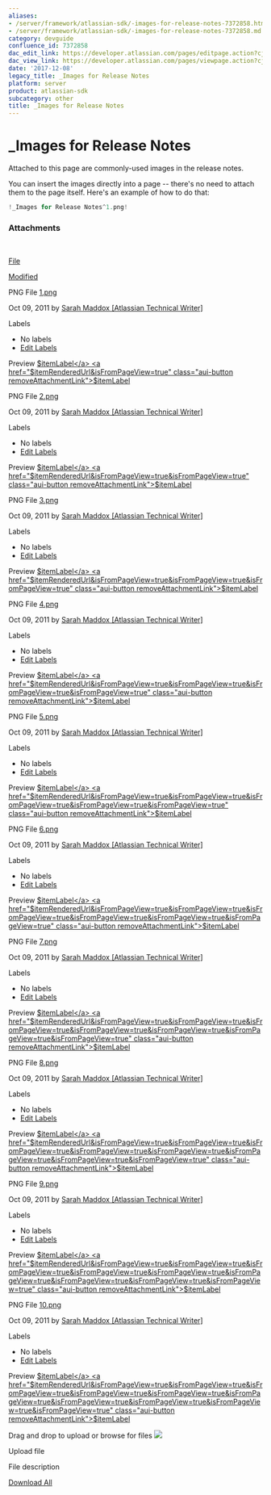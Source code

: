 ```yaml
---
aliases:
- /server/framework/atlassian-sdk/-images-for-release-notes-7372858.html
- /server/framework/atlassian-sdk/-images-for-release-notes-7372858.md
category: devguide
confluence_id: 7372858
dac_edit_link: https://developer.atlassian.com/pages/editpage.action?cjm=wozere&pageId=7372858
dac_view_link: https://developer.atlassian.com/pages/viewpage.action?cjm=wozere&pageId=7372858
date: '2017-12-08'
legacy_title: _Images for Release Notes
platform: server
product: atlassian-sdk
subcategory: other
title: _Images for Release Notes
---
```

# \_Images for Release Notes

Attached to this page are commonly-used images in the release notes.

You can insert the images directly into a page -- there's no need to attach them to the page itself. Here's an example of how to do that:

``` javascript
!_Images for Release Notes^1.png!
```

### Attachments

 

[File](https://developer.atlassian.com/display/DOCS/_Images+for+Release+Notes?sortBy=name&sortOrder=ascending)

[Modified](https://developer.atlassian.com/display/DOCS/_Images+for+Release+Notes?sortBy=date&sortOrder=descending)

PNG File <a href="/download/attachments/7372858/1.png?api=v2" class="filename" title="Download">1.png</a>

Oct 09, 2011 by <a href="%20%20%20%20/display/~smaddox%0A" class="fn url confluence-userlink">Sarah Maddox [Atlassian Technical Writer]</a>

Labels

-   No labels
-   <a href="#edit-labels" class="show-labels-editor" title="Edit Labels">Edit Labels</a>

<span class="aui-button previewAttachmentLink">Preview</span> <a href="$itemRenderedUrl&amp;isFromPageView=true" class="editAttachmentLink aui-button">$itemLabel</a> <a href="$itemRenderedUrl&amp;isFromPageView=true" class="aui-button removeAttachmentLink">$itemLabel</a>

PNG File <a href="/download/attachments/7372858/2.png?api=v2" class="filename" title="Download">2.png</a>

Oct 09, 2011 by <a href="%20%20%20%20/display/~smaddox%0A" class="fn url confluence-userlink">Sarah Maddox [Atlassian Technical Writer]</a>

Labels

-   No labels
-   <a href="#edit-labels" class="show-labels-editor" title="Edit Labels">Edit Labels</a>

<span class="aui-button previewAttachmentLink">Preview</span> <a href="$itemRenderedUrl&amp;isFromPageView=true&amp;isFromPageView=true" class="editAttachmentLink aui-button">$itemLabel</a> <a href="$itemRenderedUrl&amp;isFromPageView=true&amp;isFromPageView=true" class="aui-button removeAttachmentLink">$itemLabel</a>

PNG File <a href="/download/attachments/7372858/3.png?api=v2" class="filename" title="Download">3.png</a>

Oct 09, 2011 by <a href="%20%20%20%20/display/~smaddox%0A" class="fn url confluence-userlink">Sarah Maddox [Atlassian Technical Writer]</a>

Labels

-   No labels
-   <a href="#edit-labels" class="show-labels-editor" title="Edit Labels">Edit Labels</a>

<span class="aui-button previewAttachmentLink">Preview</span> <a href="$itemRenderedUrl&amp;isFromPageView=true&amp;isFromPageView=true&amp;isFromPageView=true" class="editAttachmentLink aui-button">$itemLabel</a> <a href="$itemRenderedUrl&amp;isFromPageView=true&amp;isFromPageView=true&amp;isFromPageView=true" class="aui-button removeAttachmentLink">$itemLabel</a>

PNG File <a href="/download/attachments/7372858/4.png?api=v2" class="filename" title="Download">4.png</a>

Oct 09, 2011 by <a href="%20%20%20%20/display/~smaddox%0A" class="fn url confluence-userlink">Sarah Maddox [Atlassian Technical Writer]</a>

Labels

-   No labels
-   <a href="#edit-labels" class="show-labels-editor" title="Edit Labels">Edit Labels</a>

<span class="aui-button previewAttachmentLink">Preview</span> <a href="$itemRenderedUrl&amp;isFromPageView=true&amp;isFromPageView=true&amp;isFromPageView=true&amp;isFromPageView=true" class="editAttachmentLink aui-button">$itemLabel</a> <a href="$itemRenderedUrl&amp;isFromPageView=true&amp;isFromPageView=true&amp;isFromPageView=true&amp;isFromPageView=true" class="aui-button removeAttachmentLink">$itemLabel</a>

PNG File <a href="/download/attachments/7372858/5.png?api=v2" class="filename" title="Download">5.png</a>

Oct 09, 2011 by <a href="%20%20%20%20/display/~smaddox%0A" class="fn url confluence-userlink">Sarah Maddox [Atlassian Technical Writer]</a>

Labels

-   No labels
-   <a href="#edit-labels" class="show-labels-editor" title="Edit Labels">Edit Labels</a>

<span class="aui-button previewAttachmentLink">Preview</span> <a href="$itemRenderedUrl&amp;isFromPageView=true&amp;isFromPageView=true&amp;isFromPageView=true&amp;isFromPageView=true&amp;isFromPageView=true" class="editAttachmentLink aui-button">$itemLabel</a> <a href="$itemRenderedUrl&amp;isFromPageView=true&amp;isFromPageView=true&amp;isFromPageView=true&amp;isFromPageView=true&amp;isFromPageView=true" class="aui-button removeAttachmentLink">$itemLabel</a>

PNG File <a href="/download/attachments/7372858/6.png?api=v2" class="filename" title="Download">6.png</a>

Oct 09, 2011 by <a href="%20%20%20%20/display/~smaddox%0A" class="fn url confluence-userlink">Sarah Maddox [Atlassian Technical Writer]</a>

Labels

-   No labels
-   <a href="#edit-labels" class="show-labels-editor" title="Edit Labels">Edit Labels</a>

<span class="aui-button previewAttachmentLink">Preview</span> <a href="$itemRenderedUrl&amp;isFromPageView=true&amp;isFromPageView=true&amp;isFromPageView=true&amp;isFromPageView=true&amp;isFromPageView=true&amp;isFromPageView=true" class="editAttachmentLink aui-button">$itemLabel</a> <a href="$itemRenderedUrl&amp;isFromPageView=true&amp;isFromPageView=true&amp;isFromPageView=true&amp;isFromPageView=true&amp;isFromPageView=true&amp;isFromPageView=true" class="aui-button removeAttachmentLink">$itemLabel</a>

PNG File <a href="/download/attachments/7372858/7.png?api=v2" class="filename" title="Download">7.png</a>

Oct 09, 2011 by <a href="%20%20%20%20/display/~smaddox%0A" class="fn url confluence-userlink">Sarah Maddox [Atlassian Technical Writer]</a>

Labels

-   No labels
-   <a href="#edit-labels" class="show-labels-editor" title="Edit Labels">Edit Labels</a>

<span class="aui-button previewAttachmentLink">Preview</span> <a href="$itemRenderedUrl&amp;isFromPageView=true&amp;isFromPageView=true&amp;isFromPageView=true&amp;isFromPageView=true&amp;isFromPageView=true&amp;isFromPageView=true&amp;isFromPageView=true" class="editAttachmentLink aui-button">$itemLabel</a> <a href="$itemRenderedUrl&amp;isFromPageView=true&amp;isFromPageView=true&amp;isFromPageView=true&amp;isFromPageView=true&amp;isFromPageView=true&amp;isFromPageView=true&amp;isFromPageView=true" class="aui-button removeAttachmentLink">$itemLabel</a>

PNG File <a href="/download/attachments/7372858/8.png?api=v2" class="filename" title="Download">8.png</a>

Oct 09, 2011 by <a href="%20%20%20%20/display/~smaddox%0A" class="fn url confluence-userlink">Sarah Maddox [Atlassian Technical Writer]</a>

Labels

-   No labels
-   <a href="#edit-labels" class="show-labels-editor" title="Edit Labels">Edit Labels</a>

<span class="aui-button previewAttachmentLink">Preview</span> <a href="$itemRenderedUrl&amp;isFromPageView=true&amp;isFromPageView=true&amp;isFromPageView=true&amp;isFromPageView=true&amp;isFromPageView=true&amp;isFromPageView=true&amp;isFromPageView=true&amp;isFromPageView=true" class="editAttachmentLink aui-button">$itemLabel</a> <a href="$itemRenderedUrl&amp;isFromPageView=true&amp;isFromPageView=true&amp;isFromPageView=true&amp;isFromPageView=true&amp;isFromPageView=true&amp;isFromPageView=true&amp;isFromPageView=true&amp;isFromPageView=true" class="aui-button removeAttachmentLink">$itemLabel</a>

PNG File <a href="/download/attachments/7372858/9.png?api=v2" class="filename" title="Download">9.png</a>

Oct 09, 2011 by <a href="%20%20%20%20/display/~smaddox%0A" class="fn url confluence-userlink">Sarah Maddox [Atlassian Technical Writer]</a>

Labels

-   No labels
-   <a href="#edit-labels" class="show-labels-editor" title="Edit Labels">Edit Labels</a>

<span class="aui-button previewAttachmentLink">Preview</span> <a href="$itemRenderedUrl&amp;isFromPageView=true&amp;isFromPageView=true&amp;isFromPageView=true&amp;isFromPageView=true&amp;isFromPageView=true&amp;isFromPageView=true&amp;isFromPageView=true&amp;isFromPageView=true&amp;isFromPageView=true" class="editAttachmentLink aui-button">$itemLabel</a> <a href="$itemRenderedUrl&amp;isFromPageView=true&amp;isFromPageView=true&amp;isFromPageView=true&amp;isFromPageView=true&amp;isFromPageView=true&amp;isFromPageView=true&amp;isFromPageView=true&amp;isFromPageView=true&amp;isFromPageView=true" class="aui-button removeAttachmentLink">$itemLabel</a>

PNG File <a href="/download/attachments/7372858/10.png?api=v2" class="filename" title="Download">10.png</a>

Oct 09, 2011 by <a href="%20%20%20%20/display/~smaddox%0A" class="fn url confluence-userlink">Sarah Maddox [Atlassian Technical Writer]</a>

Labels

-   No labels
-   <a href="#edit-labels" class="show-labels-editor" title="Edit Labels">Edit Labels</a>

<span class="aui-button previewAttachmentLink">Preview</span> <a href="$itemRenderedUrl&amp;isFromPageView=true&amp;isFromPageView=true&amp;isFromPageView=true&amp;isFromPageView=true&amp;isFromPageView=true&amp;isFromPageView=true&amp;isFromPageView=true&amp;isFromPageView=true&amp;isFromPageView=true&amp;isFromPageView=true" class="editAttachmentLink aui-button">$itemLabel</a> <a href="$itemRenderedUrl&amp;isFromPageView=true&amp;isFromPageView=true&amp;isFromPageView=true&amp;isFromPageView=true&amp;isFromPageView=true&amp;isFromPageView=true&amp;isFromPageView=true&amp;isFromPageView=true&amp;isFromPageView=true&amp;isFromPageView=true" class="aui-button removeAttachmentLink">$itemLabel</a>

Drag and drop to upload or <span class="browse-files aui-button aui-button-link">browse for files</span> <img src="/server/framework/atlassian-sdk/images/icons/wait.gif" class="plugin_attachments_dropzone_uploadwaiticon" />

Upload file

File description

<a href="/pages/downloadallattachments.action?pageId=7372858" class="download-all-link" title="Download all the latest versions of attachments on this page as single zip file.">Download All</a>















































































